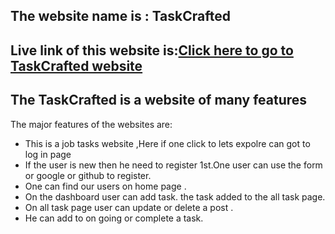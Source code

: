 ## The website name is : TaskCrafted 
## Live link of this website is:[Click here to go to TaskCrafted   website ](//todo-app-4b547.web.app/)


## The TaskCrafted  is a website of many features

The major  features of the websites are:
* This is a job tasks website ,Here if one click to lets expolre can got to log in page
* If the user is new then he need to register 1st.One user can use the form or google or github to register.
* One can find our users on home page .
* On the dashboard user can add task. the task added to the all task page.
* On all task page user can update or delete a post .
* He can add to on going or complete a task.

